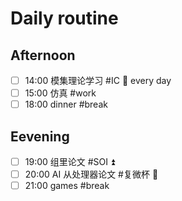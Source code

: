 # Daily routine


## Afternoon
- [ ] 14:00 模集理论学习 #IC 🔁 every day 
- [ ] 15:00 仿真 #work 
- [ ] 18:00 dinner #break

## Eevening
- [ ] 19:00 组里论文  #SOI ⏫ 
- [ ] 20:00 AI 从处理器论文 #复微杯 🔼  
- [ ] 21:00 games #break 